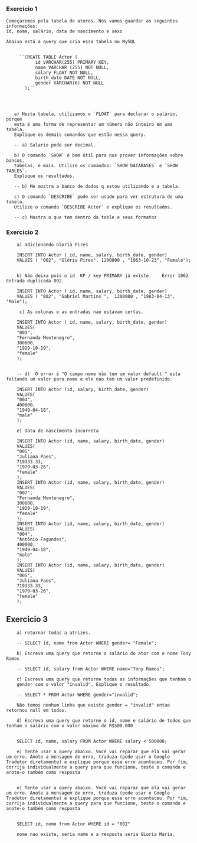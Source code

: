 ### Exercício 1

    Começaremos pela tabela de atores. Nós vamos guardar as seguintes informações:
    id, nome, salário, data de nascimento e sexo

    Abaixo está a query que cria essa tabela no MySQL


         ``CREATE TABLE Actor (
               id VARCHAR(255) PRIMARY KEY,
               name VARCHAR (255) NOT NULL,
               salary FLOAT NOT NULL,
               birth_date DATE NOT NULL,
               gender VARCHAR(6) NOT NULL
           );``




       a) Nesta tabela, utilizamos o `FLOAT` para declarar o salário, porque
       esta é uma forma de representar um número não inteiro em uma tabela.
       Explique os demais comandos que estão nessa query.

       -- a) Salario pode ser decimal.

       b) O comando `SHOW` é bem útil para nos prover informações sobre bancos,
       tabelas, e mais. Utilize os comandos: `SHOW DATABASES` e `SHOW TABLES`.
       Explique os resultados.

       -- b) Me mostra a banco de dados q estou utilizando e a tabela.

       c) O comando `DESCRIBE` pode ser usado para ver estrutura de uma tabela.
       Utilize o comando `DESCRIBE Actor` e explique os resultados.

       -- c) Mostra o que tem dentro da table e seus formatos

### Exercicio 2

        a) adicionando Gloria Pires

        INSERT INTO Actor ( id, name, salary, birth_date, gender)
        VALUES ( "002", "Glória Pires", 1200000 , "1963-10-23", "Female");


        b) Não deixa pois o id  KP / key PRIMARY já existe.    Error 1062 Entrada duplicada 002. 
        
        INSERT INTO Actor ( id, name, salary, birth_date, gender)
        VALUES ( "002", "Gabriel Martins ",  1200000 , "1983-04-13", "Male"); 

         c) As colunas e as entradas nao estavam certas.

        INSERT INTO Actor ( id, name, salary, birth_date, gender)
        VALUES(
        "003", 
        "Fernanda Montenegro",
        300000,
        "1929-10-19", 
        "female"
        );


        -- d)  O error é "O campo nome não tem um valor default " esta faltando um valor para nome e ele nao tem um valor predefinido. 

        INSERT INTO Actor (id, salary, birth_date, gender)
        VALUES(
        "004",
        400000,
        "1949-04-18", 
        "male"
        );

        e) Data de nascimento incorreta 

        INSERT INTO Actor (id, name, salary, birth_date, gender)
        VALUES(
        "005", 
        "Juliana Paes",
        719333.33,
        "1979-03-26", 
        "female"
        );
        INSERT INTO Actor (id, name, salary, birth_date, gender)
        VALUES(
        "007", 
        "Fernanda Montenegro",
        300000,
        "1929-10-19", 
        "female"
        );
        INSERT INTO Actor (id, name, salary, birth_date, gender)
        VALUES(
        "004", 
        "Antônio Fagundes",
        400000,
        "1949-04-18", 
        "male"
        );
        INSERT INTO Actor (id, name, salary, birth_date, gender)
        VALUES(
        "005", 
        "Juliana Paes",
        719333.33,
        "1979-03-26", 
        "female"
        );

## Exercicio 3 

        a) retornar todas a atrizes. 

        -- SELECT id, name from Actor WHERE gender= "Female";

        b) Escreva uma query que retorne o salário do ator com o nome Tony Ramos

        -- SELECT id, salary from Actor WHERE name="Tony Ramos";

        c) Escreva uma query que retorne todas as informações que tenham o 
        gender com o valor "invalid". Explique o resultado. 

        -- SELECT * FROM Actor WHERE gender="invalid"; 

        Não temos nenhum linha que existe gender = "invalid" entao retornou null em todos. 

        d) Escreva uma query que retorne o id, nome e salário de todos que tenham o salário com o valor máximo de R$500.000

        
        SELECT id, name, salary FROM Actor WHERE salary < 500000;

        e) Tente usar a query abaixo. Você vai reparar que ela vai gerar um erro. Anote a mensagem de erro, traduza (pode usar o Google Tradutor diretamente) e explique porque esse erro aconteceu. Por fim, corrija individualmente a query para que funcione, teste o comando e anote-o também como resposta


        e) Tente usar a query abaixo. Você vai reparar que ela vai gerar um erro. Anote a mensagem de erro, traduza (pode usar o Google Tradutor diretamente) e explique porque esse erro aconteceu. Por fim, corrija individualmente a query para que funcione, teste o comando e anote-o também como resposta


        SELECT id, nome from Actor WHERE id = "002" 

        nome nao existe, seria name e a resposta seria GLoria Maria.


    



